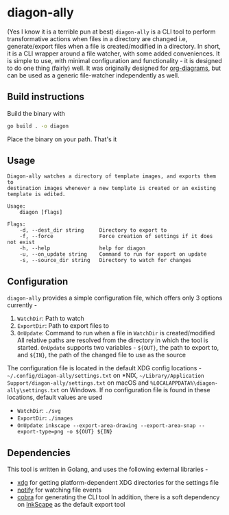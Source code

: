 # diagon-ally
(Yes I know it is a terrible pun at best)
`diagon-ally` is a CLI tool to perform transformative actions when files in a directory are changed i.e, generate/export files when a file is created/modified in a directory. In short, it is a CLI wrapper around a file watcher, with some added conveniences. It is simple to use, with minimal configuration and functionality - it is designed to do one thing (fairly) well. It was originally designed for [org-diagrams](https://github.com/org-diagrams), but can be used as a generic file-watcher independently as well.

## Build instructions
Build the binary with
```sh
go build . -o diagon
```
Place the binary on your path. That's it

## Usage
```
Diagon-ally watches a directory of template images, and exports them to
destination images whenever a new template is created or an existing
template is edited.

Usage:
	diagon [flags]

Flags:
	-d, --dest_dir string     Directory to export to
	-f, --force               Force creation of settings if it does not exist
	-h, --help                help for diagon
	-u, --on_update string    Command to run for export on update
	-s, --source_dir string   Directory to watch for changes
```

## Configuration
`diagon-ally` provides a simple configuration file, which offers only 3 options currently -
1. `WatchDir`: Path to watch
2. `ExportDir`: Path to export files to
3. `OnUpdate`: Command to run when a file in `WatchDir` is created/modified
All relative paths are resolved from the directory in which the tool is started. `OnUpdate` supports two variables - `${OUT}`, the path to export to, and `${IN}`, the path of the changed file to use as the source

The configuration file is located in the default XDG config locations - `~/.config/diagon-ally/settings.txt` on \*NIX, `~/Library/Application Support/diagon-ally/settings.txt` on macOS and `%LOCALAPPDATA%\diagon-ally\settings.txt` on Windows. If no configuration file is found in these locations, default values are used
* `WatchDir`: `./svg`
* `ExportDir`: `./images`
* `OnUpdate`: `inkscape --export-area-drawing --export-area-snap --export-type=png -o ${OUT} ${IN}`
## Dependencies
This tool is written in Golang, and uses the following external libraries -
* [xdg](https://github.com/adrg/xdg) for getting platform-dependent XDG directories for the settings file
* [notify](https://github.com/rjeczalik/notify) for watching file events
* [cobra](https://github.com/spf13/cobra) for generating the CLI tool
In addition, there is a soft dependency on [InkScape](https://inkscape.org/) as the default export tool
